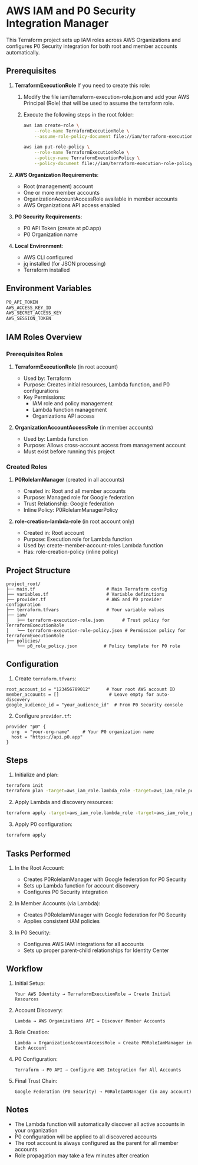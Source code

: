# AWS IAM and P0 Security Integration Manager

This Terraform project sets up IAM roles across AWS Organizations and configures P0 Security integration for both root and member accounts automatically.

## Prerequisites

1. **TerraformExecutionRole**
    If you need to create this role:
    1. Modify the file iam/terraform-execution-role.json and add your AWS Principal (Role) that will be used to assume the terraform role.
    2. Execute the following steps in the root folder:

        ```bash
        aws iam create-role \
            --role-name TerraformExecutionRole \
            --assume-role-policy-document file://iam/terraform-execution-role.json

        aws iam put-role-policy \
            --role-name TerraformExecutionRole \
            --policy-name TerraformExecutionPolicy \
            --policy-document file://iam/terraform-execution-role-policy.json
        ```

2. **AWS Organization Requirements**:
   - Root (management) account
   - One or more member accounts
   - OrganizationAccountAccessRole available in member accounts
   - AWS Organizations API access enabled

3. **P0 Security Requirements**:
   - P0 API Token (create at p0.app)
   - P0 Organization name

4. **Local Environment**:
   - AWS CLI configured
   - jq installed (for JSON processing)
   - Terraform installed

## Environment Variables

```bash
P0_API_TOKEN
AWS_ACCESS_KEY_ID
AWS_SECRET_ACCESS_KEY
AWS_SESSION_TOKEN
```

## IAM Roles Overview

### Prerequisites Roles
1. **TerraformExecutionRole** (in root account)
   - Used by: Terraform
   - Purpose: Creates initial resources, Lambda function, and P0 configurations
   - Key Permissions:
     - IAM role and policy management
     - Lambda function management
     - Organizations API access

2. **OrganizationAccountAccessRole** (in member accounts)
   - Used by: Lambda function
   - Purpose: Allows cross-account access from management account
   - Must exist before running this project

### Created Roles

1. **P0RoleIamManager** (created in all accounts)
   - Created in: Root and all member accounts
   - Purpose: Managed role for Google federation
   - Trust Relationship: Google federation
   - Inline Policy: P0RoleIamManagerPolicy

2. **role-creation-lambda-role** (in root account only)
   - Created in: Root account
   - Purpose: Execution role for Lambda function
   - Used by: create-member-account-roles Lambda function
   - Has: role-creation-policy (inline policy)

## Project Structure

```
project_root/
├── main.tf                           # Main Terraform config
├── variables.tf                      # Variable definitions
├── provider.tf                       # AWS and P0 provider configuration
├── terraform.tfvars                  # Your variable values
├── iam/
│   ├── terraform-execution-role.json       # Trust policy for TerraformExecutionRole
│   └── terraform-execution-role-policy.json # Permission policy for TerraformExecutionRole
├── policies/
    └── p0_role_policy.json          # Policy template for P0 role
```

## Configuration

1. Create `terraform.tfvars`:
```hcl
root_account_id = "123456789012"      # Your root AWS account ID
member_accounts = []                   # Leave empty for auto-discovery
google_audience_id = "your_audience_id"  # From P0 Security console
```

2. Configure `provider.tf`:
```hcl
provider "p0" {
  org  = "your-org-name"     # Your P0 organization name
  host = "https://api.p0.app" 
}
```

## Steps

1. Initialize and plan:
```bash
terraform init
terraform plan -target=aws_iam_role.lambda_role -target=aws_iam_role_policy.lambda_role_policy -target=aws_lambda_function.create_member_roles -target=null_resource.discover
```

2. Apply Lambda and discovery resources:
```bash
terraform apply -target=aws_iam_role.lambda_role -target=aws_iam_role_policy.lambda_role_policy -target=aws_lambda_function.create_member_roles -target=null_resource.discover
```

3. Apply P0 configuration:
```bash
terraform apply
```

## Tasks Performed

1. In the Root Account:
   - Creates P0RoleIamManager with Google federation for P0 Security
   - Sets up Lambda function for account discovery
   - Configures P0 Security integration

2. In Member Accounts (via Lambda):
   - Creates P0RoleIamManager with Google federation for P0 Security
   - Applies consistent IAM policies

3. In P0 Security:
   - Configures AWS IAM integrations for all accounts
   - Sets up proper parent-child relationships for Identity Center


## Workflow

1. Initial Setup:
   ```
   Your AWS Identity → TerraformExecutionRole → Create Initial Resources
   ```

2. Account Discovery:
   ```
   Lambda → AWS Organizations API → Discover Member Accounts
   ```

3. Role Creation:
   ```
   Lambda → OrganizationAccountAccessRole → Create P0RoleIamManager in Each Account
   ```

4. P0 Configuration:
   ```
   Terraform → P0 API → Configure AWS Integration for All Accounts
   ```

5. Final Trust Chain:
   ```
   Google Federation (P0 Security) → P0RoleIamManager (in any account)
   ```

## Notes

- The Lambda function will automatically discover all active accounts in your organization
- P0 configuration will be applied to all discovered accounts
- The root account is always configured as the parent for all member accounts
- Role propagation may take a few minutes after creation
